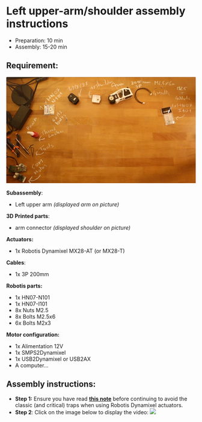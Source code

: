 # Left upper-arm/shoulder assembly instructions

- Preparation: 10 min
- Assembly: 15-20 min

## Requirement:
![](../img/left_upper_arm_shoulder_assembly_BOM.jpg)

**Subassembly**:
- Left upper arm *(displayed arm on picture)*

**3D Printed parts**:
- arm connector *(displayed shoulder on picture)*

**Actuators:**
- 1x Robotis Dynamixel MX28-AT (or MX28-T)

**Cables**:
- 1x 3P 200mm


**Robotis parts:**
- 1x HN07-N101
- 1x HN07-I101
- 8x Nuts M2.5
- 8x Bolts M2.5x6
- 6x Bolts M2x3

**Motor configuration:**
- 1x Alimentation 12V
- 1x SMPS2Dynamixel
- 1x USB2Dynamixel or USB2AX
- A computer...



## Assembly instructions:

- **Step 1:** Ensure you have read [**this note**](//github.com/matthieu-lapeyre/Robotis-library/blob/master/doc/robotis_tricks.md) before continuing to avoid the classic (and critical) traps when using Robotis Dynamixel actuators.
- **Step 2**: Click on the image below to display the video:
[![](http://img.youtube.com/vi/qCF_8-M5k1o/0.jpg)](http://youtu.be/qCF_8-M5k1o)
